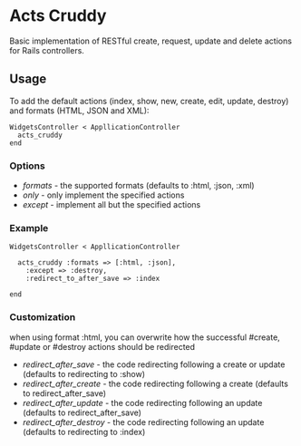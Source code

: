 # Acts Cruddy #

Basic implementation of RESTful create, request, update and delete actions for Rails controllers.

## Usage ##

To add the default actions (index, show, new, create, edit, update, destroy) and formats (HTML, JSON and XML):

    WidgetsController < AppllicationController
      acts_cruddy
    end

### Options ###

  * *formats* - the supported formats (defaults to :html, :json, :xml)
  * *only* - only implement the specified actions
  * *except* - implement all but the specified actions

### Example ###

    WidgetsController < AppllicationController

      acts_cruddy :formats => [:html, :json],
        :except => :destroy,
        :redirect_to_after_save => :index

    end

### Customization ###
when using format :html, you can overwrite how the successful #create, #update or #destroy actions should be redirected
  * *redirect_after_save* - the code redirecting following a create or update (defaults to redirecting to :show)
  * *redirect_after_create* - the code redirecting following a create (defaults to redirect_after_save)
  * *redirect_after_update* - the code redirecting following an update (defaults to redirect_after_save)
  * *redirect_after_destroy* - the code redirecting following an update (defaults to redirecting to :index)